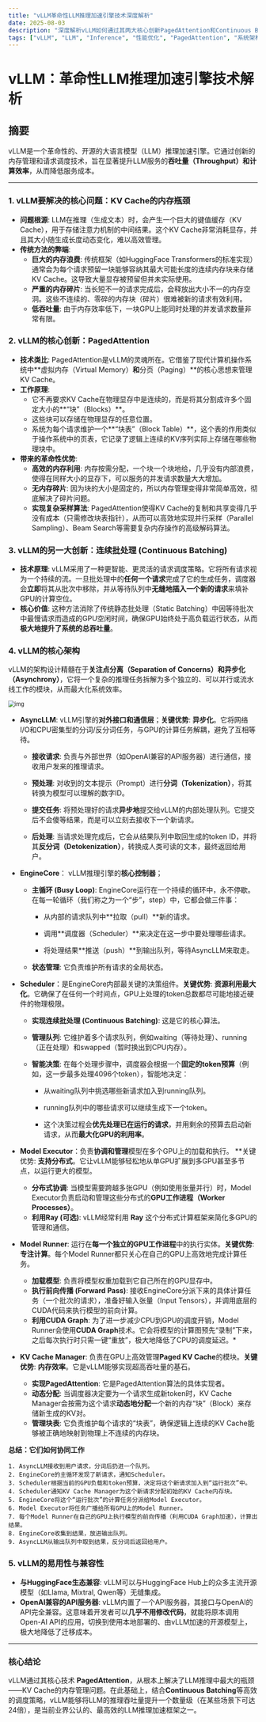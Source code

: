 ```yaml
---
title: "vLLM革命性LLM推理加速引擎技术深度解析"
date: 2025-08-03
description: "深度解析vLLM如何通过其两大核心创新PagedAttention和Continuous Batching，从根本上解决KV Cache的内存瓶颈，革命性地提升大语言模型推理的吞吐量和效率。"
tags: ["vLLM", "LLM", "Inference", "性能优化", "PagedAttention", "系统架构", "GPU"]
---
```


# vLLM：革命性LLM推理加速引擎技术解析

## 摘要

vLLM是一个革命性的、开源的大语言模型（LLM）推理加速引擎。它通过创新的内存管理和请求调度技术，旨在显著提升LLM服务的**吞吐量（Throughput）**和**计算效率**，从而降低服务成本。

---

### 1. vLLM要解决的核心问题：KV Cache的内存瓶颈

*   **问题根源**: LLM在推理（生成文本）时，会产生一个巨大的键值缓存（KV Cache），用于存储注意力机制的中间结果。这个KV Cache非常消耗显存，并且其大小随生成长度动态变化，难以高效管理。
*   **传统方法的弊端**:
    *   **巨大的内存浪费**: 传统框架（如HuggingFace Transformers的标准实现）通常会为每个请求预留一块能够容纳其最大可能长度的连续内存块来存储KV Cache。这导致大量显存被预留但并未实际使用。
    *   **严重的内存碎片**: 当长短不一的请求完成后，会释放出大小不一的内存空洞。这些不连续的、零碎的内存块（碎片）很难被新的请求有效利用。
    *   **低吞吐量**: 由于内存效率低下，一块GPU上能同时处理的并发请求数量非常有限。

### 2. vLLM的核心创新：PagedAttention

*   **技术类比**: PagedAttention是vLLM的灵魂所在。它借鉴了现代计算机操作系统中**虚拟内存（Virtual Memory）**和**分页（Paging）**的核心思想来管理KV Cache。
*   **工作原理**:
    *   它不再要求KV Cache在物理显存中是连续的，而是将其分割成许多个固定大小的**“块”（Blocks）**。
    *   这些块可以存储在物理显存的任意位置。
    *   系统为每个请求维护一个**“块表”（Block Table）**，这个表的作用类似于操作系统中的页表，它记录了逻辑上连续的KV序列实际上存储在哪些物理块中。
*   **带来的革命性优势**:
    *   **高效的内存利用**: 内存按需分配，一个块一个块地给，几乎没有内部浪费，使得在同样大小的显存下，可以服务的并发请求数量大大增加。
    *   **无内存碎片**: 因为块的大小是固定的，所以内存管理变得非常简单高效，彻底解决了碎片问题。
    *   **实现复杂采样算法**: PagedAttention使得KV Cache的复制和共享变得几乎没有成本（只需修改块表指针），从而可以高效地实现并行采样（Parallel Sampling）、Beam Search等需要复杂内存操作的高级解码算法。

### 3. vLLM的另一大创新：连续批处理 (Continuous Batching)

*   **技术原理**: vLLM采用了一种更智能、更灵活的请求调度策略。它将所有请求视为一个持续的流。一旦批处理中的**任何一个请求**完成了它的生成任务，调度器会**立即**将其从批次中移除，并从等待队列中**无缝地插入一个新的请求**来填补GPU的计算空位。
*   **核心价值**: 这种方法消除了传统静态批处理（Static Batching）中因等待批次中最慢请求而造成的GPU空闲时间，确保GPU始终处于高负载运行状态，从而**极大地提升了系统的总吞吐量**。

### 4. vLLM的核心架构

vLLM的架构设计精髓在于**关注点分离（Separation of** **Concerns）**和**异步化（Asynchrony）**，它将一个复杂的推理任务拆解为多个独立的、可以并行或流水线工作的模块，从而最大化系统效率。

<img src="https://miro.medium.com/v2/resize:fit:696/1*JSlYNeB13y-dabUiny4u2w.png" alt="img" style="zoom:80%;" />

- **AsyncLLM**: vLLM引擎的**对外接口和通信层**；**关键优势**: **异步化**。它将网络I/O和CPU密集型的分词/反分词任务，与GPU的计算任务解耦，避免了互相等待。

  - **接收请求**: 负责与外部世界（如OpenAI兼容的API服务器）进行通信，接收用户发来的推理请求。

  - **预处理**: 对收到的文本提示（Prompt）进行**分词（Tokenization）**，将其转换为模型可以理解的数字ID。

  - **提交任务**: 将预处理好的请求**异步地**提交给vLLM的内部处理队列。它提交后不会傻等结果，而是可以立刻去接收下一个新请求。

  - **后处理**: 当请求处理完成后，它会从结果队列中取回生成的token ID，并将其**反分词（Detokenization）**，转换成人类可读的文本，最终返回给用户。

    

- **EngineCore**： vLLM推理引擎的**核心控制器**；

  - **主循环 (Busy Loop)**: EngineCore运行在一个持续的循环中，永不停歇。在每一轮循环（我们称之为一个“步”，step）中，它都会做三件事：

    -  从内部的请求队列中**拉取（pull）**新的请求。

    - 调用**调度器（Scheduler）**来决定在这一步中要处理哪些请求。

    - 将处理结果**推送（push）**到输出队列，等待AsyncLLM来取走。

  - **状态管理**: 它负责维护所有请求的全局状态。

- **Scheduler**：是EngineCore内部最关键的决策组件。**关键优势**: **资源利用最大化**。它确保了在任何一个时间点，GPU上处理的token总数都尽可能地接近硬件的物理极限。

  - **实现连续批处理 (Continuous Batching)**: 这是它的核心算法。

  - **管理队列**: 它维护着多个请求队列，例如waiting（等待处理）、running（正在处理）和swapped（暂时换出到CPU内存）。

  - **智能决策**: 在每个处理步骤中，调度器会根据一个**固定的token预算**（例如，这一步最多处理4096个token），智能地决定：

    - 从waiting队列中挑选哪些新请求加入到running队列。

    -  running队列中的哪些请求可以继续生成下一个token。

    - 这个决策过程会**优先处理已在运行的请求**，并用剩余的预算去启动新请求，从而**最大化GPU的利用率**。

- **Model Executor**：负责**协调和管理**模型在多个GPU上的加载和执行。  **关键优势: **支持分布式**。它让vLLM能够轻松地从单GPU扩展到多GPU甚至多节点，以运行更大的模型。
  - **分布式协调**: 当模型需要跨越多张GPU（例如使用张量并行）时，Model Executor负责启动和管理这些分布式的**GPU工作进程（Worker Processes）**。
  - **利用Ray (可选)**: vLLM经常利用 **Ray** 这个分布式计算框架来简化多GPU的管理和通信。

- **Model Runner**: 运行在**每一个独立的GPU工作进程**中的执行实体。**关键优势**: **专注计算**。每个Model Runner都只关心在自己的GPU上高效地完成计算任务。
  - **加载模型**: 负责将模型权重加载到它自己所在的GPU显存中。
  - **执行前向传播 (Forward Pass)**: 接收EngineCore分派下来的具体计算任务（一个批次的请求），准备好输入张量（Input Tensors），并调用底层的CUDA代码来执行模型的前向计算。
  - **利用CUDA Graph**: 为了进一步减少CPU到GPU的调度开销，Model Runner会使用**CUDA Graph**技术。它会将模型的计算图预先“录制”下来，之后每次执行时只需一键“重放”，极大地降低了CPU的调度延迟。*
- **KV Cache Manager**: 负责在GPU上高效管理**Paged KV Cache**的模块。**关键优势**: **内存效率**。它是vLLM能够实现超高吞吐量的基石。
  - **实现PagedAttention**: 它是PagedAttention算法的具体实现者。
  - **动态分配**: 当调度器决定要为一个请求生成新token时，KV Cache Manager会按需为这个请求**动态地分配**一个新的内存“块”（Block）来存储新生成的KV对。
  - **管理块表**: 它负责维护每个请求的“块表”，确保逻辑上连续的KV Cache能够被正确地映射到物理上不连续的内存块。 

**总结：它们如何协同工作**

```
1. AsyncLLM接收到用户请求，分词后扔进一个队列。
2. EngineCore的主循环发现了新请求，通知Scheduler。
3. Scheduler根据当前的GPU负载和token预算，决定将这个新请求加入到“运行批次”中。
4. Scheduler通知KV Cache Manager为这个新请求分配初始的KV Cache内存块。
5. EngineCore将这个“运行批次”的计算任务分派给Model Executor。
6. Model Executor将任务广播给所有GPU上的Model Runner。
7. 每个Model Runner在自己的GPU上执行模型的前向传播（利用CUDA Graph加速），计算出结果。
8. EngineCore收集到结果，放进输出队列。
9. AsyncLLM从输出队列中取到结果，反分词后返回给用户。
```

### 5. vLLM的易用性与兼容性

*   **与HuggingFace生态兼容**: vLLM可以与HuggingFace Hub上的众多主流开源模型（如Llama, Mixtral, Qwen等）无缝集成。
*   **OpenAI兼容的API服务器**: vLLM内置了一个API服务器，其接口与OpenAI的API完全兼容。这意味着开发者可以**几乎不用修改代码**，就能将原本调用Open-AI API的应用，切换到使用本地部署的、由vLLM加速的开源模型上，极大地降低了迁移成本。

---

### **核心结论**

vLLM通过其核心技术 **PagedAttention**，从根本上解决了LLM推理中最大的瓶颈——KV Cache的内存管理问题。在此基础上，结合**Continuous Batching**等高效的调度策略，vLLM能够将LLM的推理吞吐量提升一个数量级（在某些场景下可达24倍），是当前业界公认的、最高效的LLM推理加速框架之一。
